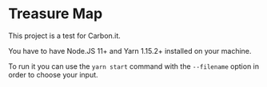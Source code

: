 # Treasure Map

This project is a test for Carbon.it.

You have to have Node.JS 11+ and Yarn 1.15.2+ installed on your machine.

To run it you can use the `yarn start` command with the `--filename` option in order to choose your input.